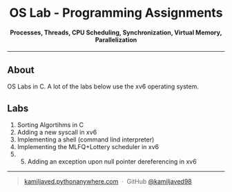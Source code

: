 <h1 align="center">
  <br>
  OS Lab - Programming Assignments
  <br>
</h1>

<h4 align="center">Processes, Threads, CPU Scheduling, Synchronization, Virtual Memory, Parallelization</h4>

<hr>

## About

OS Labs in C. A lot of the labs below use the xv6 operating system. 

## Labs

1. Sorting Algortihms in C
2. Adding a new syscall in xv6
3. Implementing a shell (command lind interpreter)
4. Implementing the MLFQ+Lottery scheduler in xv6
5. 5. Adding an exception upon null pointer dereferencing in xv6

---

> [kamiljaved.pythonanywhere.com](https://kamiljaved.pythonanywhere.com/) &nbsp;&middot;&nbsp;
> GitHub [@kamiljaved98](https://github.com/kamiljaved98)
